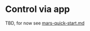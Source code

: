 # Control via app

TBD, for now see [mars-quick-start.md](../../welcome/mars-quick-start.md "mention")
